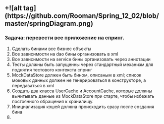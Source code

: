 <h2>+![alt tag](https://github.com/Rooman/Spring_12_02/blob/master/springDiagram.png)</h2>

<h3>Задача: перевести все приложение на спринг.</h3>
<ol>
<li>Сделать бинами все бизнес объекты</li>
<li>Все зависимости на dao бины организовать в xml</li>
<li>Все зависимости на service бины организовать через аннотации</li>
<li>Тесты должны быть запущенны через стандартный механизм для поднятия тестового контекста спринг</li>
<li>MockDataStore должен быть бином, описаным в xml; список моковых данных должен не генерироваться в конструкторе, а передаваться в xml</li>
<li>Создать два класса UserCache и AccountCache, которые должны вычитывать данные из MockDataStore при старте, чтобы избежать постоянного обращения к хранилищу.</li>
<li>Инициализация кэшей должна происходить сразу после создания бина</li>
<li></li>
</ol>
